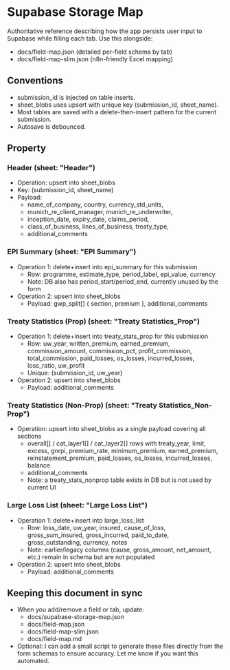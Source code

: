# Supabase Storage Map

Authoritative reference describing how the app persists user input to Supabase while filling each tab. Use this alongside:
- docs/field-map.json (detailed per-field schema by tab)
- docs/field-map-slim.json (n8n-friendly Excel mapping)

## Conventions
- submission_id is injected on table inserts.
- sheet_blobs uses upsert with unique key (submission_id, sheet_name).
- Most tables are saved with a delete-then-insert pattern for the current submission.
- Autosave is debounced.

## Property

### Header (sheet: "Header")
- Operation: upsert into sheet_blobs
- Key: (submission_id, sheet_name)
- Payload:
  - name_of_company, country, currency_std_units,
  - munich_re_client_manager, munich_re_underwriter,
  - inception_date, expiry_date, claims_period,
  - class_of_business, lines_of_business, treaty_type,
  - additional_comments

### EPI Summary (sheet: "EPI Summary")
- Operation 1: delete+insert into epi_summary for this submission
  - Row: programme, estimate_type, period_label, epi_value, currency
  - Note: DB also has period_start/period_end, currently unused by the form
- Operation 2: upsert into sheet_blobs
  - Payload: gwp_split[] { section, premium }, additional_comments

### Treaty Statistics (Prop) (sheet: "Treaty Statistics_Prop")
- Operation 1: delete+insert into treaty_stats_prop for this submission
  - Row: uw_year, written_premium, earned_premium, commission_amount, commission_pct, profit_commission,
    total_commission, paid_losses, os_losses, incurred_losses, loss_ratio, uw_profit
  - Unique: (submission_id, uw_year)
- Operation 2: upsert into sheet_blobs
  - Payload: additional_comments

### Treaty Statistics (Non-Prop) (sheet: "Treaty Statistics_Non-Prop")
- Operation: upsert into sheet_blobs as a single payload covering all sections
  - overall[] / cat_layer1[] / cat_layer2[] rows with treaty_year, limit, excess, gnrpi, premium_rate,
    minimum_premium, earned_premium, reinstatement_premium, paid_losses, os_losses, incurred_losses, balance
  - additional_comments
  - Note: a treaty_stats_nonprop table exists in DB but is not used by current UI

### Large Loss List (sheet: "Large Loss List")
- Operation 1: delete+insert into large_loss_list
  - Row: loss_date, uw_year, insured, cause_of_loss, gross_sum_insured, gross_incurred, paid_to_date,
    gross_outstanding, currency, notes
  - Note: earlier/legacy columns (cause, gross_amount, net_amount, etc.) remain in schema but are not populated
- Operation 2: upsert into sheet_blobs
  - Payload: additional_comments

## Keeping this document in sync
- When you add/remove a field or tab, update:
  - docs/supabase-storage-map.json
  - docs/field-map.json
  - docs/field-map-slim.json
  - docs/field-map.md
- Optional: I can add a small script to generate these files directly from the form schemas to ensure accuracy. Let me know if you want this automated.
